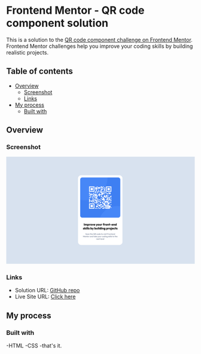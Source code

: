 # Frontend Mentor - QR code component solution

This is a solution to the [QR code component challenge on Frontend Mentor](https://www.frontendmentor.io/challenges/qr-code-component-iux_sIO_H). Frontend Mentor challenges help you improve your coding skills by building realistic projects.

## Table of contents

- [Overview](#overview)
  - [Screenshot](#screenshot)
  - [Links](#links)
- [My process](#my-process)
  - [Built with](#built-with)

## Overview

### Screenshot

![](./screenshot.png)

### Links

- Solution URL: [GitHub repo](https://github.com/alexthehaszard/frontend-mentor-challenges/tree/main/qr-code-component-main)
- Live Site URL: [Click here](https://alexthehaszard.github.io/frontend-mentor-challenges/qr-code-component-main/)

## My process

### Built with

-HTML
-CSS
-that's it.
